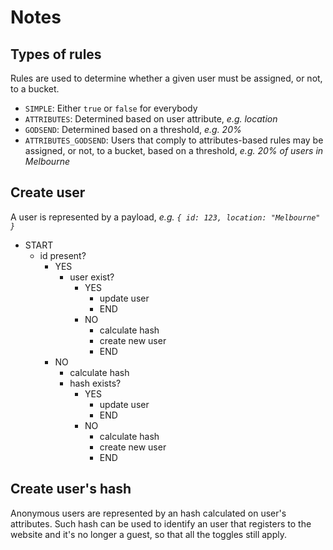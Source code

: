 # Notes

## Types of rules

Rules are used to determine whether a given user must be assigned, or not, to a bucket.

* `SIMPLE`: Either `true` or `false` for everybody
* `ATTRIBUTES`: Determined based on user attribute, _e.g. location_
* `GODSEND`: Determined based on a threshold, _e.g. 20%_
* `ATTRIBUTES_GODSEND`: Users that comply to attributes-based rules may be assigned, or not, to a bucket, based on a threshold, _e.g. 20% of users in Melbourne_

## Create user

A user is represented by a payload, _e.g. `{ id: 123, location: "Melbourne" }`_

* START
  * id present?
    * YES
      * user exist?
        * YES
          * update user
          * END
        * NO
          * calculate hash
          * create new user
          * END
    * NO
      * calculate hash
      * hash exists?
        * YES
          * update user
          * END
        * NO
          * calculate hash
          * create new user
          * END

## Create user's hash
Anonymous users are represented by an hash calculated on user's attributes. Such hash can be used to identify an user that registers to the website and it's no longer a guest, so that all the toggles still apply.
